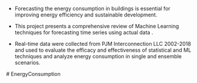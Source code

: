 - Forecasting the energy consumption in buildings is essential for improving energy efficiency and sustainable development. 

- This project presents a comprehensive review of Machine Learning techniques for forecasting time series using actual data .

- Real-time data were collected from PJM Interconnection LLC 2002-2018 and used to evaluate the efficacy and effectiveness of statistical and ML techniques and analyze energy consumption in single and ensemble scenarios.

#   E n e r g y C o n s u m p t i o n  
 